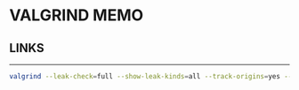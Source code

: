 # VALGRIND MEMO

## LINKS

-----------------------------------------------------------

```bash
valgrind --leak-check=full --show-leak-kinds=all --track-origins=yes --suppressions=ignore_readline.supp -s
```
